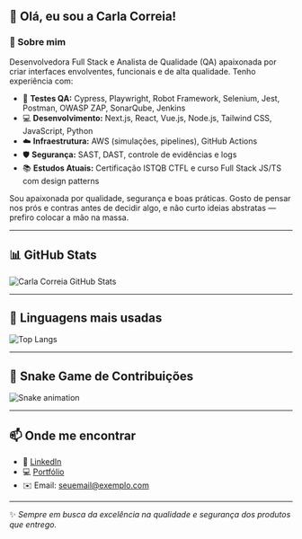 ## 👋 Olá, eu sou a Carla Correia!

### 💼 Sobre mim
Desenvolvedora Full Stack e Analista de Qualidade (QA) apaixonada por criar interfaces envolventes, funcionais e de alta qualidade. Tenho experiência com:

- 🧪 **Testes QA:** Cypress, Playwright, Robot Framework, Selenium, Jest, Postman, OWASP ZAP, SonarQube, Jenkins
- 💻 **Desenvolvimento:** Next.js, React, Vue.js, Node.js, Tailwind CSS, JavaScript, Python
- ☁️ **Infraestrutura:** AWS (simulações, pipelines), GitHub Actions
- 🛡️ **Segurança:** SAST, DAST, controle de evidências e logs
- 📚 **Estudos Atuais:** Certificação ISTQB CTFL e curso Full Stack JS/TS com design patterns

Sou apaixonada por qualidade, segurança e boas práticas. Gosto de pensar nos prós e contras antes de decidir algo, e não curto ideias abstratas — prefiro colocar a mão na massa.

---

## 📊 GitHub Stats

![Carla Correia GitHub Stats](https://github-readme-stats.vercel.app/api?username=Carlacorreia9&show_icons=true&theme=radical&rank_icon=github&include_all_commits=true&count_private=true&custom_title=Carla%20Correia%27s%20GitHub%20Stats)

---

## 📌 Linguagens mais usadas

![Top Langs](https://github-readme-stats.vercel.app/api/top-langs/?username=Carlacorreia9&layout=compact&theme=radical)

---

## 🐍 Snake Game de Contribuições

![Snake animation](https://github.com/Carlacorreia9/Carlacorreia9/blob/output/github-contribution-grid-snake.svg)

---

## 📫 Onde me encontrar

- 💼 [LinkedIn](www.linkedin.com/in/carla-souza-0295b2236)
- 💻 [Portfólio](https://seuportfolio.dev)
- ✉️ Email: seuemail@exemplo.com

---




✨ _Sempre em busca da excelência na qualidade e segurança dos produtos que entrego._
